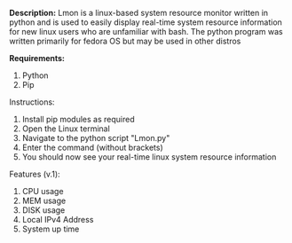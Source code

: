 **Description:**
Lmon is a linux-based system resource monitor written in python and is used to easily display real-time system resource information for new linux users who are unfamiliar with bash. The python program was written primarily for fedora OS but may be used in other distros

**Requirements:**
1. Python
2. Pip

Instructions:
1. Install pip modules as required
2. Open the Linux terminal
3. Navigate to the python script "Lmon.py"
4. Enter the command <python Lmon.py> (without brackets)
5. You should now see your real-time linux system resource information

Features (v.1):
1. CPU usage
2. MEM usage
3. DISK usage
4. Local IPv4 Address
5. System up time
